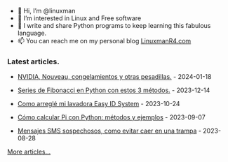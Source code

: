 - 👋 Hi, I’m @linuxman
- 👀 I’m interested in Linux and Free software
- 🌱 I write and share Python programs to keep learning this fabulous language.
- 📫 You can reach me on my personal blog [LinuxmanR4.com](https://linuxmanr4.com)

### Latest articles.


  * <a href="https://linuxmanr4.com/2024/01/18/nvidia-nouveau-congelamientos-y-otras-pesadillas/" target="_blank">NVIDIA, Nouveau, congelamientos y otras pesadillas.</a> - 2024-01-18

  * <a href="https://linuxmanr4.com/2023/12/14/series-de-fibonacci-en-python-con-estos-3-metodos/" target="_blank">Series de Fibonacci en Python con estos 3 métodos.</a> - 2023-12-14

  * <a href="https://linuxmanr4.com/2023/10/24/como-arregle-mi-lavadora-easy-id-system/" target="_blank">Como arreglé mi lavadora Easy ID System</a> - 2023-10-24

  * <a href="https://linuxmanr4.com/2023/09/07/como-calcular-pi-con-python-metodos-y-ejemplos/" target="_blank">Cómo calcular Pi con Python: métodos y ejemplos</a> - 2023-09-07

  * <a href="https://linuxmanr4.com/2023/08/28/mensajes-sms-sospechosos-como-evitar-caer-en-una-trampa/" target="_blank">Mensajes SMS sospechosos, como evitar caer en una trampa</a> - 2023-08-28


[More articles...](https://linuxmanr4.com/archivo-general/)